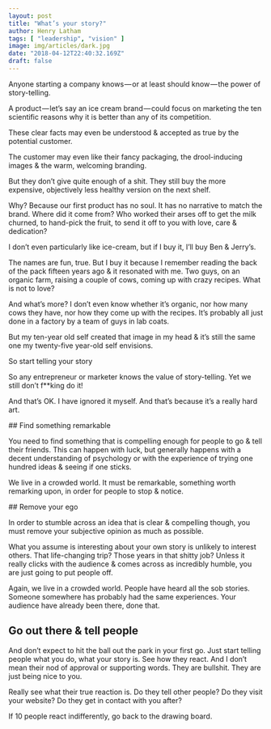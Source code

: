 ```yaml
---
layout: post
title: "What’s your story?"
author: Henry Latham
tags: [ "leadership", "vision" ]
image: img/articles/dark.jpg
date: "2018-04-12T22:40:32.169Z"
draft: false
---
```



Anyone starting a company knows — or at least should know — the power of story-telling.

A product — let’s say an ice cream brand — could focus on marketing the ten scientific reasons why it is better than any of its competition.

These clear facts may even be understood & accepted as true by the potential customer.

The customer may even like their fancy packaging, the drool-inducing images & the warm, welcoming branding.

But they don’t give quite enough of a shit. They still buy the more expensive, objectively less healthy version on the next shelf.

Why? Because our first product has no soul. It has no narrative to match the brand. Where did it come from? Who worked their arses off to get the milk churned, to hand-pick the fruit, to send it off to you with love, care & dedication?


I don’t even particularly like ice-cream, but if I buy it, I’ll buy Ben & Jerry’s.

The names are fun, true. But I buy it because I remember reading the back of the pack fifteen years ago & it resonated with me. Two guys, on an organic farm, raising a couple of cows, coming up with crazy recipes. What is not to love?

And what’s more? I don’t even know whether it’s organic, nor how many cows they have, nor how they come up with the recipes. It’s probably all just done in a factory by a team of guys in lab coats.

But my ten-year old self created that image in my head & it’s still the same one my twenty-five year-old self envisions.

So start telling your story

So any entrepreneur or marketer knows the value of story-telling. Yet we still don’t f**king do it!

And that’s OK. I have ignored it myself. And that’s because it’s a really hard art.


## Find something remarkable

You need to find something that is compelling enough for people to go & tell their friends. This can happen with luck, but generally happens with a decent understanding of psychology or with the experience of trying one hundred ideas & seeing if one sticks.

We live in a crowded world. It must be remarkable, something worth remarking upon, in order for people to stop & notice.

## Remove your ego

In order to stumble across an idea that is clear & compelling though, you must remove your subjective opinion as much as possible.

What you assume is interesting about your own story is unlikely to interest others. That life-changing trip? Those years in that shitty job? Unless it really clicks with the audience & comes across as incredibly humble, you are just going to put people off.

Again, we live in a crowded world. People have heard all the sob stories. Someone somewhere has probably had the same experiences. Your audience have already been there, done that.

## Go out there & tell people

And don’t expect to hit the ball out the park in your first go. Just start telling people what you do, what your story is. See how they react. And I don’t mean their nod of approval or supporting words. They are bullshit. They are just being nice to you.

Really see what their true reaction is. Do they tell other people? Do they visit your website? Do they get in contact with you after?

If 10 people react indifferently, go back to the drawing board.
